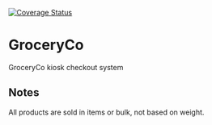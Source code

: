 [![Coverage Status](https://coveralls.io/repos/github/dragosv/GroceryCo/badge.svg?branch=master)](https://coveralls.io/github/dragosv/GroceryCo?branch=master)

# GroceryCo
GroceryCo kiosk checkout system

## Notes

All products are sold in items or bulk, not based on weight.
